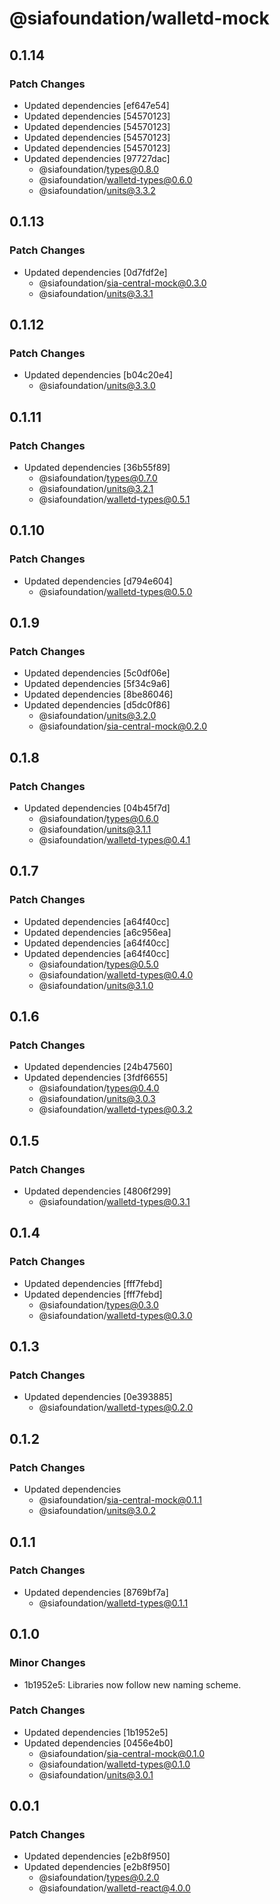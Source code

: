 # @siafoundation/walletd-mock

## 0.1.14

### Patch Changes

- Updated dependencies [ef647e54]
- Updated dependencies [54570123]
- Updated dependencies [54570123]
- Updated dependencies [54570123]
- Updated dependencies [54570123]
- Updated dependencies [97727dac]
  - @siafoundation/types@0.8.0
  - @siafoundation/walletd-types@0.6.0
  - @siafoundation/units@3.3.2

## 0.1.13

### Patch Changes

- Updated dependencies [0d7fdf2e]
  - @siafoundation/sia-central-mock@0.3.0
  - @siafoundation/units@3.3.1

## 0.1.12

### Patch Changes

- Updated dependencies [b04c20e4]
  - @siafoundation/units@3.3.0

## 0.1.11

### Patch Changes

- Updated dependencies [36b55f89]
  - @siafoundation/types@0.7.0
  - @siafoundation/units@3.2.1
  - @siafoundation/walletd-types@0.5.1

## 0.1.10

### Patch Changes

- Updated dependencies [d794e604]
  - @siafoundation/walletd-types@0.5.0

## 0.1.9

### Patch Changes

- Updated dependencies [5c0df06e]
- Updated dependencies [5f34c9a6]
- Updated dependencies [8be86046]
- Updated dependencies [d5dc0f86]
  - @siafoundation/units@3.2.0
  - @siafoundation/sia-central-mock@0.2.0

## 0.1.8

### Patch Changes

- Updated dependencies [04b45f7d]
  - @siafoundation/types@0.6.0
  - @siafoundation/units@3.1.1
  - @siafoundation/walletd-types@0.4.1

## 0.1.7

### Patch Changes

- Updated dependencies [a64f40cc]
- Updated dependencies [a6c956ea]
- Updated dependencies [a64f40cc]
- Updated dependencies [a64f40cc]
  - @siafoundation/types@0.5.0
  - @siafoundation/walletd-types@0.4.0
  - @siafoundation/units@3.1.0

## 0.1.6

### Patch Changes

- Updated dependencies [24b47560]
- Updated dependencies [3fdf6655]
  - @siafoundation/types@0.4.0
  - @siafoundation/units@3.0.3
  - @siafoundation/walletd-types@0.3.2

## 0.1.5

### Patch Changes

- Updated dependencies [4806f299]
  - @siafoundation/walletd-types@0.3.1

## 0.1.4

### Patch Changes

- Updated dependencies [fff7febd]
- Updated dependencies [fff7febd]
  - @siafoundation/types@0.3.0
  - @siafoundation/walletd-types@0.3.0

## 0.1.3

### Patch Changes

- Updated dependencies [0e393885]
  - @siafoundation/walletd-types@0.2.0

## 0.1.2

### Patch Changes

- Updated dependencies
  - @siafoundation/sia-central-mock@0.1.1
  - @siafoundation/units@3.0.2

## 0.1.1

### Patch Changes

- Updated dependencies [8769bf7a]
  - @siafoundation/walletd-types@0.1.1

## 0.1.0

### Minor Changes

- 1b1952e5: Libraries now follow new naming scheme.

### Patch Changes

- Updated dependencies [1b1952e5]
- Updated dependencies [0456e4b0]
  - @siafoundation/sia-central-mock@0.1.0
  - @siafoundation/walletd-types@0.1.0
  - @siafoundation/units@3.0.1

## 0.0.1

### Patch Changes

- Updated dependencies [e2b8f950]
- Updated dependencies [e2b8f950]
  - @siafoundation/types@0.2.0
  - @siafoundation/walletd-react@4.0.0
